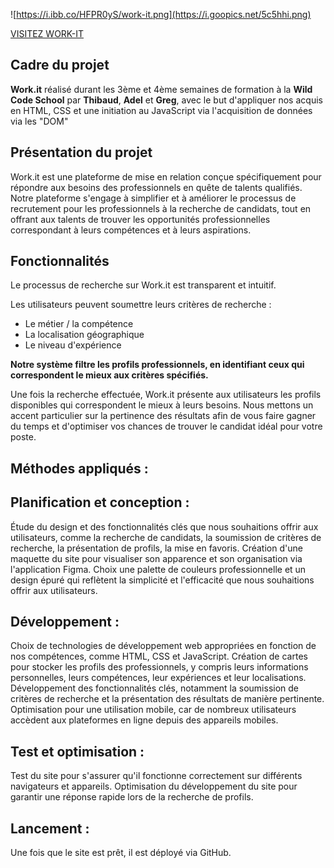 ![https://i.ibb.co/HFPR0yS/work-it.png](https://i.goopics.net/5c5hhi.png)


[VISITEZ WORK-IT](https://thibauddps.github.io/work-it/)  


## Cadre du projet
__Work.it__ réalisé durant les 3ème et 4ème semaines de formation à la **Wild Code School** par **Thibaud**, **Adel** et **Greg**, avec le but d'appliquer nos acquis en HTML, CSS et une initiation au JavaScript via l'acquisition de données via les "DOM"

## Présentation du projet

Work.it est une plateforme de mise en relation conçue spécifiquement pour répondre aux besoins des professionnels en quête de talents qualifiés. 
Notre plateforme s'engage à simplifier et à améliorer le processus de recrutement pour les professionnels à la recherche de candidats, tout en offrant aux talents de trouver les opportunités professionnelles correspondant à leurs compétences et à leurs aspirations.

## Fonctionnalités 

Le processus de recherche sur Work.it est transparent et intuitif. 

Les utilisateurs peuvent soumettre leurs critères de recherche :
 - Le métier / la compétence
 - La localisation géographique
 - Le niveau d'expérience

**Notre système filtre les profils professionnels, en identifiant ceux qui correspondent le mieux aux critères spécifiés.**  

Une fois la recherche effectuée, Work.it présente aux utilisateurs les profils disponibles qui correspondent le mieux à leurs besoins. Nous mettons un accent particulier sur la pertinence des résultats afin de vous faire gagner du temps et d'optimiser vos chances de trouver le candidat idéal pour votre poste.

## Méthodes appliqués :

## Planification et conception :

Étude du design et des fonctionnalités clés que nous souhaitions offrir aux utilisateurs, comme la recherche de candidats, la soumission de critères de recherche, la présentation de profils, la mise en favoris.
Création d'une maquette du site pour visualiser son apparence et son organisation via l'application Figma.
Choix une palette de couleurs professionnelle et un design épuré qui reflètent la simplicité et l'efficacité que nous souhaitions offrir aux utilisateurs.

## Développement :

Choix de technologies de développement web appropriées en fonction de nos compétences, comme HTML, CSS et JavaScript.
Création de cartes pour stocker les profils des professionnels, y compris leurs informations personnelles, leurs compétences, leur expériences et leur localisations.
Développement des fonctionnalités clés, notamment la soumission de critères de recherche et la présentation des résultats de manière pertinente.
Optimisation pour une utilisation mobile, car de nombreux utilisateurs accèdent aux plateformes en ligne depuis des appareils mobiles.

## Test et optimisation :

Test du site pour s'assurer qu'il fonctionne correctement sur différents navigateurs et appareils.
Optimisation du développement du site pour garantir une réponse rapide lors de la recherche de profils.

## Lancement :

Une fois que le site est prêt, il est déployé via GitHub.
